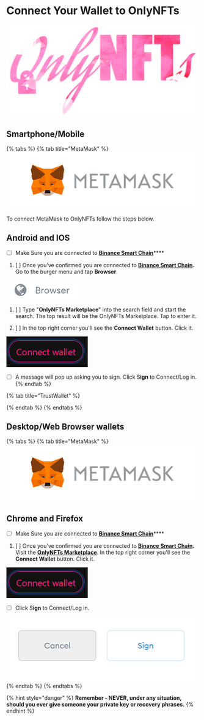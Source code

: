 # Connect Your Wallet to OnlyNFTs

![](../.gitbook/assets/onlynfts-logo-2021-resize.png)

## Smartphone/Mobile

{% tabs %}
{% tab title="MetaMask" %}
![](../.gitbook/assets/image%20%281%29.png)

To connect MetaMask to OnlyNFTs follow the steps below.

## Android and IOS

* [ ] Make Sure you are connected to [**Binance Smart Chain**](create-a-wallet/metamask-bsc-setup.md)\*\*\*\*

1. [ ] Once you've confirmed you are connected to [**Binance Smart Chain**](create-a-wallet/metamask-bsc-setup.md)**.** Go to the burger menu and tap **Browser**.

![](../.gitbook/assets/image-9-.png)

1. [ ] Type "**OnlyNFTs Marketplace**" into the search field and start the search. The top result will be the OnlyNFTs Marketplace. Tap to enter it.



1. [ ] In the top right corner you'll see the **Connect Wallet** button. Click it.

![](../.gitbook/assets/connect.png)

* [ ] A message will pop up asking you to sign. Click S**ign** to Connect/Log in.
{% endtab %}

{% tab title="TrustWallet" %}

{% endtab %}
{% endtabs %}

## **Desktop/Web Browser wallets**

{% tabs %}
{% tab title="MetaMask" %}
![](../.gitbook/assets/image%20%281%29.png)

## Chrome and Firefox

* [ ] Make Sure you are connected to [**Binance Smart Chain**](create-a-wallet/metamask-bsc-setup.md)\*\*\*\*

1. [ ] Once you've confirmed you are connected to [**Binance Smart Chain**](create-a-wallet/metamask-bsc-setup.md)**.**  Visit the [**OnlyNFTs Marketplace**](https://marketplace.onlynfts.online/). In the top right corner you'll see the **Connect Wallet** button. Click it.

![](../.gitbook/assets/connect.png)

* [ ] Click S**ign** to Connect/Log in.

![](../.gitbook/assets/sign.png)
{% endtab %}
{% endtabs %}

{% hint style="danger" %}
**Remember - NEVER, under any situation, should you ever give someone your private key or recovery phrases.**
{% endhint %}

